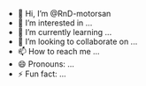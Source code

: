 - 👋 Hi, I’m @RnD-motorsan
- 👀 I’m interested in ...
- 🌱 I’m currently learning ...
- 💞️ I’m looking to collaborate on ...
- 📫 How to reach me ...
- 😄 Pronouns: ...
- ⚡ Fun fact: ...

<!---
RnD-motorsan/RnD-motorsan is a ✨ special ✨ repository because its `README.md` (this file) appears on your GitHub profile.
You can click the Preview link to take a look at your changes.
--->
